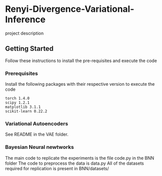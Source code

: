 # Renyi-Divergence-Variational-Inference

project description

## Getting Started

Follow these instructions to install the pre-requisites and execute the code

### Prerequisites

Install the following packages with their respective version to execute the code
```
torch 1.4.0
scipy 1.2.1
matplotlib 3.1.1
scikit-learn 0.22.2
```
### Variational Autoencoders
See README in the VAE folder.

### Bayesian Neural newtworks

The main code to replicate the experiments is the file code.py in the BNN folder
The code to preprocess the data is data.py
All of the datasets required for replication is present in BNN/datasets/

